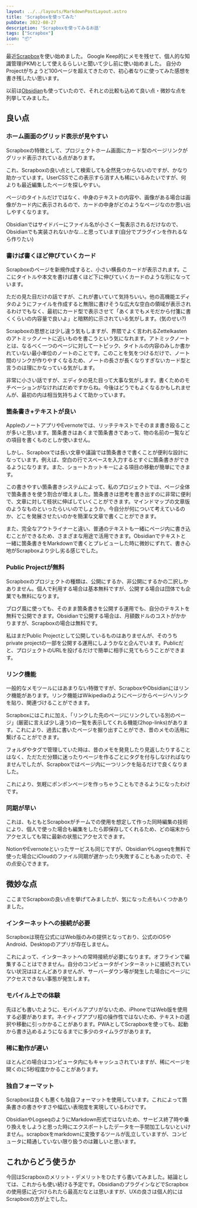 ```yaml
---
layout: ../../layouts/MarkdownPostLayout.astro
title: 'Scrapboxを使ってみた'
pubDate: 2022-08-27
description: 'Scrapboxを使ってみるお話'
tags: ["Scrapbox"] 
icon: "📦"
---
```


最近[Scrapbox](https://scrapbox.io)を使い始めました。
Google Keep的にメモを残せて、個人的な知識管理(PKM)として使えるらしいと聞いて少し前に使い始めました。
自分のProjectがちょうど100ページを超えてきたので、初心者なりに使ってみた感想を書き残したい思います。

以前は[Obsidian](https://obsidian.md)も使っていたので、それとの比較も込めて良い点・微妙な点を列挙してみました。


## 良い点

### ホーム画面のグリッド表示が見やすい

Scrapboxの特徴として、プロジェクトホーム画面にカード型のページリンクがグリッド表示されている点があります。

これ、Scrapboxの良い点として検索しても全然見つからないのですが、かなり助かっています。UserCSSでこの表示すら消す人も稀にいるみたいですが、何よりも最近編集したページを探しやすい。

ページのタイトルだけではなく、中身のテキストの内容や、画像がある場合は画像がカード内に表示されるので、カードの中身がどのようなページなのか思い出しやすくなります。

Obsidianではサイドバーにファイル名が小さく一覧表示されるだけなので、Obsidianでも実装されないかな...と思っています(自分でプラグインを作れるなら作りたい)

### 書けば書くほど伸びていくカード

Scrapboxのページを新規作成すると、小さい横長のカードが表示されます。ここにタイトルや本文を書けば書くほど下に伸びていくカードのような形になっています。

ただの見た目だけの話ですが、これが書いていて気持ちいい。他の高機能エディタのようにファイルを作成すると無限に書けそうな広大な空白の領域が表示されるわけでもなく、最初にカード型で表示させて「あくまでもメモだから付箋に書くくらいの内容量で良いよ」と暗黙的に示されている気がします。(気のせい?)

Scrapboxの思想とは少し違う気もしますが、界隈でよく言われるZettelkastenのアトミックノートに近いものを書こうという気になれます。アトミックノートとは、なるべく一つのページに対して一トピック、タイトルの内容のみしか書かれていない最小単位のノートのことです。このことを気をつけるだけで、ノート間のリンクが作りやすくなるため、ノートの長さが長くなりすぎないカード型と言うのは理にかなっている気がします。

非常に小さい話ですが、エディタの見た目って大事な気がします。書くためのモチベーションがなければだめですからね。今後はどうでもよくなるかもしれませんが、最初の内は相当気持ちよくて助かっています。

### 箇条書き+テキストが良い

AppleのノートアプリやEvernoteでは、リッチテキストでそのまま書き殴ることが多いと思います。箇条書きはあくまで箇条書きであって、物の名前の一覧などの項目を書くものとしか使いません。

しかし、Scrapboxでは長い文章や議論では箇条書きで書くことが便利な設計になっています。例えば、空白の行でスペースを入力するとすぐに箇条書きができるようになります。また、ショートカットキーによる項目の移動が簡単にできます。

この書きやすい箇条書きシステムによって、私のプロジェクトでは、ページ全体で箇条書きを使う割合が増えました。箇条書きは思考を書き出すのに非常に便利で、文章に対して枝状に伸ばしていくことができます。マインドマップの文章版のようなものといったらいいのでしょうか。今自分が何について考えているのか、どこを発展させたいのかを簡潔な文章で書くことができます。

また、完全なアウトライナーと違い、普通のテキストも一緒にページ内に書き込むことができるため、さまざまな用途で活用できます。Obsidianでテキストと一緒に箇条書きをMarkdownで書くとプレビューした時に微妙にずれて、書き心地がScrapboxより少し劣る感じでした。

### Public Projectが無料

Scrapboxのプロジェクトの種類は、公開にするか、非公開にするかの二択しかありません。個人で利用する場合は基本無料ですが、公開する場合は団体でも企業でも無料になります。

ブログ風に使っても、そのまま箇条書きを公開する運用でも、自分のテキストを無料で公開できます。Obsidianで公開する場合は、月額数ドルのコストがかかりますが、Scrapboxの場合は無料です。

私はまだPublic Projectとして公開しているものはありませんが、そのうちprivate projectの一部を公開する運用にしようかなと企んでいます。Publicだと、プロジェクトのURLを投げるだけで簡単に相手に見てもらうことができます。

### リンク機能

一般的なメモツールにはあまりない特徴ですが、ScrapboxやObsidianにはリンク機能があります。リンク機能はWikipediaのようにページからページへリンクを貼り、関連づけることができます。

Scrapboxにはこれに加え、「リンクした先のページにリンクしている別のページ」(厳密に言えば少し違う)の一覧を表示してくれる機能(2hop-links)があります。これにより、過去に書いたページを掘り出すことができ、昔のメモの活用に繋げることができます。

フォルダやタグで管理していた時は、昔のメモを発見したり見返したりすることはなく、ただただ分類に迷ったりページを作るごとにタグを付与しなければなりませんでしたが、Scrapboxではページ内に一つリンクを貼るだけで良くなりました。

これにより、気軽にポンポンページを作っちゃうこともできるようになったわけです。

### 同期が早い

これは、もともとScrapboxがチームでの使用を想定して作った同時編集の技術により、個人で使った場合も編集をしたら即保存してくれるため、どの端末からアクセスしても常に最新の状態にアクセスできます。

NotionやEvernoteといったサービスも同じですが、ObsidianやLogseqを無料で使った場合にiCloudのファイル同期が遅かったり失敗することもあったので、その点安心できます。

## 微妙な点
ここまでScrapboxの良い点を挙げてみましたが、気になった点もいくつかありました。

### インターネットへの接続が必要

Scrapboxは現在公式にはWeb版のみの提供となっており、公式のiOSやAndroid、Desktopのアプリが存在しません。

これによって、インターネットへの常時接続が必要になります。オフラインで編集することはできません。自分のコンピュータがインターネットに接続されていない状況はほとんどありませんが、サーバーダウン等が発生した場合にページにアクセスできない事態が発生します。

### モバイル上での体験

先ほども書いたように、モバイルアプリがないため、iPhoneではWeb版を使用する必要があります。ネイティブアプリ程の操作性ではないため、テキストの選択や移動に引っかかることがあります。PWAとしてScrapboxを使っても、起動から書き込めるようになるまでに多少のタイムラグがあります。

### 稀に動作が遅い

ほとんどの場合はコンピュータ内にもキャッシュされていますが、稀にページを開くのに5秒程度かかることがあります。

### 独自フォーマット

Scrapboxは良くも悪くも独自フォーマットを使用しています。これによって箇条書きの書きやすさや幅広い表現度を実現しているわけです。

ObsidianやLogseqのようにMarkdown形式ではないため、サービス終了時や乗り換えをしようと思った時にエクスポートしたデータを一手間加工しないといけません。scrapboxをmarkdownに変換するツールが乱立していますが、コンピュータに精通していない限り扱うのは難しいと思います。

## これからどう使うか

今回はScrapboxのメリット・デメリットをひたすら書いてみました。結論としては、これからも使い続ける予定です。ObsidianのプラグインなどでScrapboxの使用感に近づけられたら最高だなとは思いますが、UXの良さは個人的にはScrapboxの方が上でした。